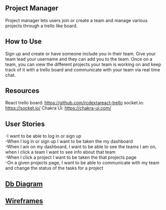 ## Project Manager

Project manager lets users join or create a team and manage various projects through a trello like board.

## How to Use

Sign up and create or have someone include you in their team. Give your team lead your username and they can add you to the team. Once on a team, you can view the different projects your team is working on and keep track of it with a trello board and communicate with your team via real time chat.

## Resources

React trello board: https://github.com/rcdextareact-trello
socket.io: https://socket.io/
Chakra Ui: https://chakra-ui.com/

## User Stories

-I want to be able to log in or sign up  
-When I log in or sign up I want to be taken the my dashboard  
-When I am on my dashboard, I want to be able to see the teams I am on, when I click a team I want to see info about that team  
-When I click a project I want to be taken the that projects page  
-On a given projects page, I want to be able to communicate with my team and change the status of the tasks for a project

## [Db Diagram](https://i.imgur.com/JXL7WQf.png)

## [Wireframes](https://i.imgur.com/HzXMv6j.png)
